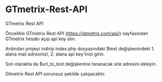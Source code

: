 # GTmetrix-Rest-API
GTmetrix Rest API

Öncelikle GTmetrix Rest API (https://gtmetrix.com/api/) sayfasından GTmetrix hesabı açıp api key alın.

Ardından projeyi indirip index.php dosyasındaki $test değişkenindeki 1. alana mail adresinizi, 2. alana api key'inizi girin.

Son olarakta da $url_to_test değişkenine taranacak site adresini ekleyin.

Gtmetrix Rest API sorunsuz şekilde çalışacaktır. 
